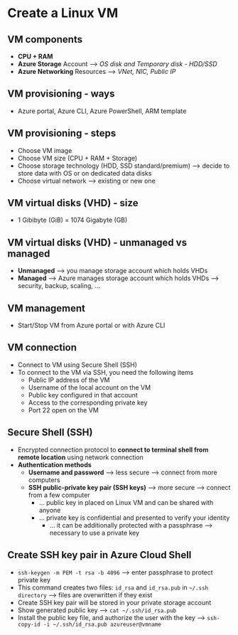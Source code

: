 # Create a Linux VM

## VM components
- **CPU + RAM**
- **Azure Storage** Account --> *OS disk and Temporary disk - HDD/SSD*
- **Azure Networking** Resources --> *VNet, NIC, Public IP*

## VM provisioning - ways
- Azure portal, Azure CLI, Azure PowerShell, ARM template

## VM provisioning - steps
- Choose VM image
- Choose VM size (CPU + RAM + Storage)
- Choose storage technology (HDD, SSD standard/premium) --> decide to store data with OS or on dedicated data disks
- Choose virtual network --> existing or new one

## VM virtual disks (VHD) - size
- 1 Gibibyte (GiB) = 1074 Gigabyte (GB)

## VM virtual disks (VHD) - unmanaged vs managed
- **Unmanaged** --> you manage storage account which holds VHDs
- **Managed** --> Azure manages storage account which holds VHDs --> security, backup, scaling, ...

## VM management
- Start/Stop VM from Azure portal or with Azure CLI

## VM connection
- Connect to VM using Secure Shell (SSH)
- To connect to the VM via SSH, you need the following items
  - Public IP address of the VM
  - Username of the local account on the VM
  - Public key configured in that account
  - Access to the corresponding private key
  - Port 22 open on the VM

## Secure Shell (SSH)
- Encrypted connection protocol to **connect to terminal shell from remote location** using network connection
- **Authentication methods**
  - **Username and password** --> less secure --> connect from more computers
  - **SSH public-private key pair (SSH keys)** --> more secure --> connect from a few computer
    - ... public key in placed on Linux VM and can be shared with anyone
    - ... private key is confidential and presented to verify your identity
      - ... it can be additionally protected with a passphrase --> necessary to use a private key

## Create SSH key pair in Azure Cloud Shell
- `ssh-keygen -m PEM -t rsa -b 4096` --> enter passphrase to protect private key
- This command creates two files: `id_rsa` and `id_rsa.pub` in `~/.ssh directory` --> files are overwritten if they exist
- Create SSH key pair will be stored in your private storage account
- Show generated public key --> `cat ~/.ssh/id_rsa.pub`
- Install the public key file, and authorize the user with the key --> `ssh-copy-id -i ~/.ssh/id_rsa.pub azureuser@vmname`
